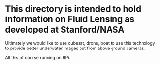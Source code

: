 # This directory is intended to hold information on Fluid Lensing as developed at Stanford/NASA
Ultimately we would like to use cubesat, drone, boat to use this technology to provide better underwater images but from above ground cameras. 

All this of course running on RPi. 
